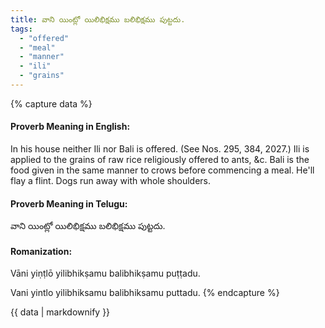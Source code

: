 ```yaml
---
title: వాని యింట్లో యిలిభిక్షము బలిభిక్షము పుట్టదు.
tags:
  - "offered"
  - "meal"
  - "manner"
  - "ili"
  - "grains"
---
```


{% capture data %}
#### Proverb Meaning in English:
In his house neither Ili nor Bali is offered.
(See Nos. 295, 384, 2027.)
Ili is applied to the grains of raw rice religiously offered to ants, &c. Bali is the food given in the same manner to crows before commencing a meal.
He'll flay a flint.
Dogs run away with whole shoulders.

#### Proverb Meaning in Telugu:
వాని యింట్లో యిలిభిక్షము బలిభిక్షము పుట్టదు.

#### Romanization:
Vāni yiṇṭlō yilibhikṣamu balibhikṣamu puṭṭadu.

Vani yintlo yilibhiksamu balibhiksamu puttadu.
{% endcapture %}

{{ data | markdownify }}

